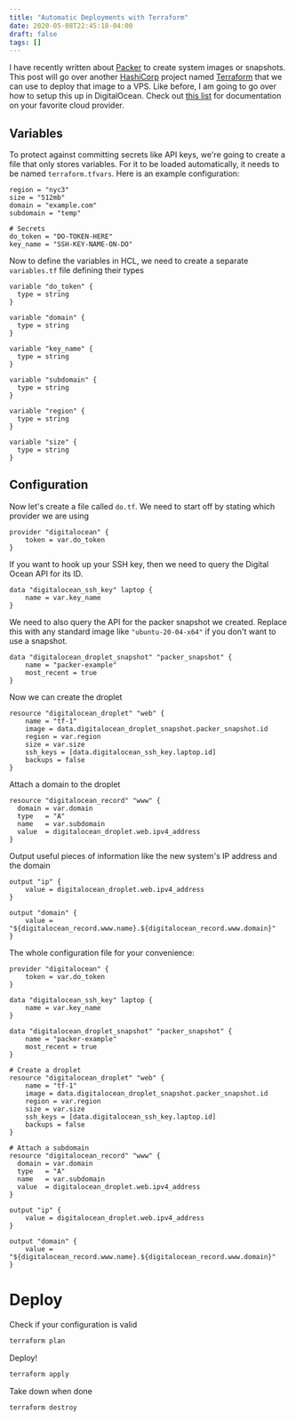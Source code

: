 ```yaml
---
title: "Automatic Deployments with Terraform"
date: 2020-05-08T22:45:18-04:00
draft: false
tags: []
---
```


I have recently written about [Packer](https://brandonrozek.com/blog/snapshotswithpacker/) to create system images or snapshots. This post will go over another [HashiCorp](https://www.hashicorp.com/) project named [Terraform](https://www.terraform.io/) that we can use to deploy that image to a VPS. Like before, I am going to go over how to setup this up in DigitalOcean. Check out [this list](https://www.terraform.io/docs/providers/index.html) for documentation on your favorite cloud provider.

## Variables

To protect against committing secrets like API keys, we're going to create a file that only stores variables. For it to be loaded automatically, it needs to be named `terraform.tfvars`. Here is an example configuration:

```
region = "nyc3"
size = "512mb"
domain = "example.com"
subdomain = "temp"

# Secrets
do_token = "DO-TOKEN-HERE"
key_name = "SSH-KEY-NAME-ON-DO"
```

Now to define the variables in HCL, we need to create a separate `variables.tf` file defining their types

```
variable "do_token" {
  type = string
}

variable "domain" {
  type = string
}

variable "key_name" {
  type = string
}

variable "subdomain" {
  type = string
}

variable "region" {
  type = string
}

variable "size" {
  type = string
}

```

## Configuration

Now let's create a file called `do.tf`.  We need to start off by stating which provider we are using

```
provider "digitalocean" {
    token = var.do_token
}
```

If you want to hook up your SSH key, then we need to query the Digital Ocean API for its ID.

```
data "digitalocean_ssh_key" laptop {
    name = var.key_name
}
```

We need to also query the API for the packer snapshot we created. Replace this with any standard image like `"ubuntu-20-04-x64"` if you don't want to use a snapshot.

```
data "digitalocean_droplet_snapshot" "packer_snapshot" {
    name = "packer-example"
    most_recent = true
}
```

Now we can create the droplet

```
resource "digitalocean_droplet" "web" {
    name = "tf-1"
    image = data.digitalocean_droplet_snapshot.packer_snapshot.id
    region = var.region
    size = var.size
    ssh_keys = [data.digitalocean_ssh_key.laptop.id]
    backups = false
}
```

Attach a domain to the droplet

```
resource "digitalocean_record" "www" {
  domain = var.domain
  type   = "A"
  name   = var.subdomain
  value  = digitalocean_droplet.web.ipv4_address
}
```

Output useful pieces of information like the new system's IP address and the domain

```
output "ip" {
    value = digitalocean_droplet.web.ipv4_address
}

output "domain" {
    value = "${digitalocean_record.www.name}.${digitalocean_record.www.domain}"
}
```

The whole configuration file for your convenience:

```
provider "digitalocean" {
    token = var.do_token
}

data "digitalocean_ssh_key" laptop {
    name = var.key_name
}

data "digitalocean_droplet_snapshot" "packer_snapshot" {
    name = "packer-example"
    most_recent = true
}

# Create a droplet
resource "digitalocean_droplet" "web" {
    name = "tf-1"
    image = data.digitalocean_droplet_snapshot.packer_snapshot.id
    region = var.region
    size = var.size
    ssh_keys = [data.digitalocean_ssh_key.laptop.id]
    backups = false
}

# Attach a subdomain
resource "digitalocean_record" "www" {
  domain = var.domain
  type   = "A"
  name   = var.subdomain
  value  = digitalocean_droplet.web.ipv4_address
}

output "ip" {
    value = digitalocean_droplet.web.ipv4_address
}

output "domain" {
    value = "${digitalocean_record.www.name}.${digitalocean_record.www.domain}"
}
```

# Deploy

Check if your configuration is valid

```bash
terraform plan
```

Deploy!

```bash
terraform apply
```

Take down when done

```bash
terraform destroy
```

